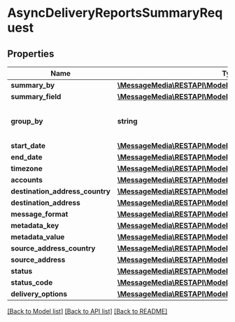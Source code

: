 # AsyncDeliveryReportsSummaryRequest

## Properties
Name | Type | Description | Notes
------------ | ------------- | ------------- | -------------
**summary_by** | [**\MessageMedia\RESTAPI\Model\SummaryByBody**](SummaryByBody.md) |  | [optional] 
**summary_field** | [**\MessageMedia\RESTAPI\Model\SummaryFieldBody**](SummaryFieldBody.md) |  | [optional] 
**group_by** | **string** | Field to group results set by | [optional] 
**start_date** | [**\MessageMedia\RESTAPI\Model\StartDateBody**](StartDateBody.md) |  | [optional] 
**end_date** | [**\MessageMedia\RESTAPI\Model\EndDateBody**](EndDateBody.md) |  | [optional] 
**timezone** | [**\MessageMedia\RESTAPI\Model\TimezoneBody**](TimezoneBody.md) |  | [optional] 
**accounts** | [**\MessageMedia\RESTAPI\Model\AccountsBody**](AccountsBody.md) |  | [optional] 
**destination_address_country** | [**\MessageMedia\RESTAPI\Model\DestinationAddressCountryBody**](DestinationAddressCountryBody.md) |  | [optional] 
**destination_address** | [**\MessageMedia\RESTAPI\Model\DestinationAddressBody**](DestinationAddressBody.md) |  | [optional] 
**message_format** | [**\MessageMedia\RESTAPI\Model\MessageFormatBody**](MessageFormatBody.md) |  | [optional] 
**metadata_key** | [**\MessageMedia\RESTAPI\Model\MetadataKeyBody**](MetadataKeyBody.md) |  | [optional] 
**metadata_value** | [**\MessageMedia\RESTAPI\Model\MetadataValueBody**](MetadataValueBody.md) |  | [optional] 
**source_address_country** | [**\MessageMedia\RESTAPI\Model\SourceAddressCountryBody**](SourceAddressCountryBody.md) |  | [optional] 
**source_address** | [**\MessageMedia\RESTAPI\Model\SourceAddressBody**](SourceAddressBody.md) |  | [optional] 
**status** | [**\MessageMedia\RESTAPI\Model\StatusBody**](StatusBody.md) |  | [optional] 
**status_code** | [**\MessageMedia\RESTAPI\Model\StatusCodeBody**](StatusCodeBody.md) |  | [optional] 
**delivery_options** | [**\MessageMedia\RESTAPI\Model\DeliveryOptionsBody**](DeliveryOptionsBody.md) |  | [optional] 

[[Back to Model list]](../README.md#documentation-for-models) [[Back to API list]](../README.md#documentation-for-api-endpoints) [[Back to README]](../README.md)


